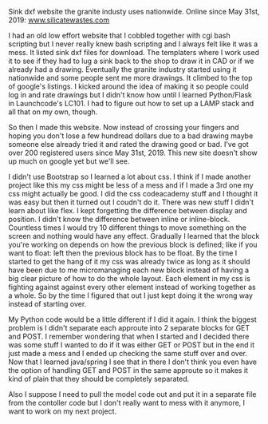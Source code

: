Sink dxf website the granite industy uses nationwide.  Online since May 31st, 2019:  www.silicatewastes.com

I had an old low effort website that I cobbled together with cgi bash scripting but I never really knew bash scripting and I always felt like it was a mess.  It listed sink dxf files for download.  The templaters where I work used it to see if they had to lug a sink back to the shop to draw it in CAD or if we already had a drawing.  Eventually the granite industry started using it nationwide and some people sent me more drawings.  It climbed to the top of google's listings.  I kicked around the idea of making it so people could log in and rate drawings but I didn't know how until I learned Python/Flask in Launchcode's LC101.  I had to figure out how to set up a LAMP stack and all that on my own, though.

So then I made this website.  Now instead of crossing your fingers and hoping you don't lose a few hundread dollars due to a bad drawing maybe someone else already tried it and rated the drawing good or bad.  I've got over 200 registered users since May 31st, 2019.  This new site doesn't show up much on google yet but we'll see.

I didn't use Bootstrap so I learned a lot about css.  I think if I made another project like this my css might be less of a mess and if I made a 3rd one my css might actually be good.  I did the css codeacademy stuff and I thought it was easy but then it turned out I coudn't do it.  There was new stuff I didn't learn about like flex.  I kept forgetting the difference between display and position.  I didn't know the difference between inline or inline-block.  Countless times I would try 10 different things to move something on the screen and nothing would have any effect.  Gradually I learned that the block you're working on depends on how the previous block is defined; like if you want to float: left then the previous block has to be float.  By the time I started to get the hang of it my css was already twice as long as it should have been due to me micromanaging each new block instead of having a big clear picture of how to do the whole layout.  Each element in my css is fighting against against every other element instead of working together as a whole.  So by the time I figured that out I just kept doing it the wrong way instead of starting over.

My Python code would be a little different if I did it again.  I think the biggest problem is I didn't separate each approute into 2 separate blocks for GET and POST.  I remember wondering that when I started and I decided there was some stuff I wanted to do if it was either GET or POST but in the end it just made a mess and I ended up checking the same stuff over and over.  Now that I learned java/spring I see that in there I don't think you even have the option of handling GET and POST in the same approute so it makes it kind of plain that they should be completely separated.

Also I suppose I need to pull the model code out and put it in a separate file from the contoller code but I don't really want to mess with it anymore, I want to work on my next project.

